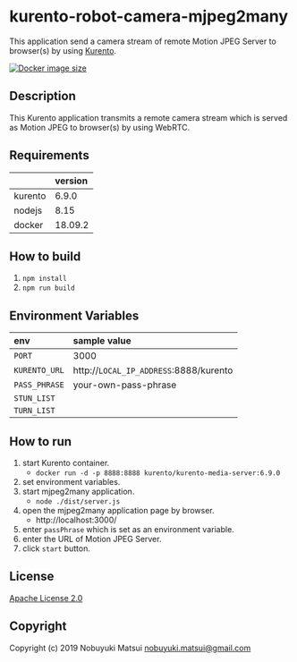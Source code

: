 # kurento-robot-camera-mjpeg2many
This application send a camera stream of remote Motion JPEG Server to browser(s) by using [Kurento](http://www.kurento.org/).

[![Docker image size](https://img.shields.io/microbadger/image-size/nmatsui/kurento-robot-camera-mjpeg2many.svg)](https://hub.docker.com/r/nmatsui/kurento-robot-camera-mjpeg2many/)

## Description
This Kurento application transmits a remote camera stream which is served as Motion JPEG to browser(s) by using WebRTC.

## Requirements
||version|
|:--|:--|
|kurento|6.9.0|
|nodejs|8.15|
|docker|18.09.2|

## How to build
1. `npm install`
2. `npm run build`

## Environment Variables

|env|sample value|
|:--|:--|
|`PORT`|3000|
|`KURENTO_URL`|http://`LOCAL_IP_ADDRESS`:8888/kurento|
|`PASS_PHRASE`|your-own-pass-phrase|
|`STUN_LIST`||
|`TURN_LIST`||

## How to run
1. start Kurento container.
    * `docker run -d -p 8888:8888 kurento/kurento-media-server:6.9.0`
2. set environment variables.
3. start mjpeg2many application.
    * `node ./dist/server.js`
4. open the mjpeg2many application page by browser.
    * http://localhost:3000/
5. enter `passPhrase` which is set as an environment variable.
6. enter the URL of Motion JPEG Server.
7. click `start` button.

## License

[Apache License 2.0](/LICENSE)

## Copyright
Copyright (c) 2019 Nobuyuki Matsui <nobuyuki.matsui@gmail.com>
